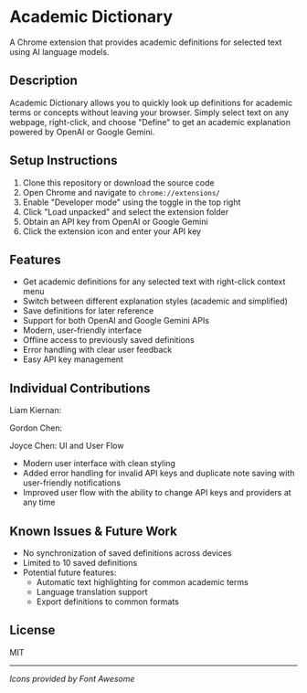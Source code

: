 # Academic Dictionary

A Chrome extension that provides academic definitions for selected text using AI language models.

## Description

Academic Dictionary allows you to quickly look up definitions for academic terms or concepts without leaving your browser. Simply select text on any webpage, right-click, and choose "Define" to get an academic explanation powered by OpenAI or Google Gemini.

## Setup Instructions

1. Clone this repository or download the source code
2. Open Chrome and navigate to `chrome://extensions/`
3. Enable "Developer mode" using the toggle in the top right
4. Click "Load unpacked" and select the extension folder
5. Obtain an API key from OpenAI or Google Gemini
6. Click the extension icon and enter your API key

## Features

- Get academic definitions for any selected text with right-click context menu
- Switch between different explanation styles (academic and simplified)
- Save definitions for later reference
- Support for both OpenAI and Google Gemini APIs
- Modern, user-friendly interface
- Offline access to previously saved definitions
- Error handling with clear user feedback
- Easy API key management

## Individual Contributions

Liam Kiernan:

Gordon Chen:

Joyce Chen: UI and User Flow
- Modern user interface with clean styling
- Added error handling for invalid API keys and duplicate note saving with user-friendly notifications
- Improved user flow with the ability to change API keys and providers at any time

## Known Issues & Future Work

- No synchronization of saved definitions across devices
- Limited to 10 saved definitions
- Potential future features:
  - Automatic text highlighting for common academic terms
  - Language translation support
  - Export definitions to common formats

## License

MIT

---

*Icons provided by Font Awesome*
